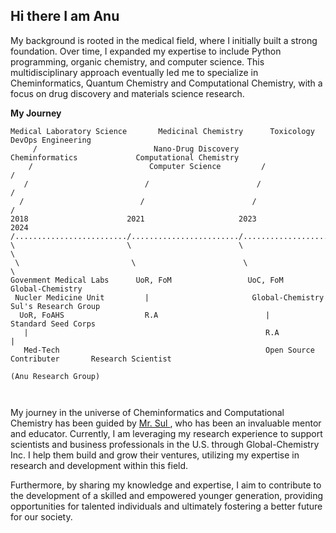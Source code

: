 ## Hi there I am Anu

My background is rooted in the medical field, where I initially built a strong foundation. Over time, I expanded my expertise to include Python programming, organic chemistry, and computer science. This multidisciplinary approach eventually led me to specialize in Cheminformatics, Quantum Chemistry and Computational Chemistry, with a focus on drug discovery and materials science research.

**My Journey**

```
Medical Laboratory Science       Medicinal Chemistry      Toxicology                  DevOps Engineering
     /                          Nano-Drug Discovery      Cheminformatics             Computational Chemistry
    /                          Computer Science         /                           /
   /                          /                        /                           /                         
  /                          /                        /                           /                          
2018                      2021                     2023                         2024                       
/........................./......................../............................/.......................>>>>>>>>>>>>>>>>>>>>>>>>>>>>>>>>>>>>>>>>>>>>>>>>>>>>>>>>>>>>>>>>>>>>>>>>>>>>>>>>>>>>>>>>>>>>>>>>>>>>>>>>>>>>
\                         \                        \                            \
 \                         \                        \                            \
Govenment Medical Labs      UoR, FoM                 UoC, FoM                     Global-Chemistry
 Nucler Medicine Unit         |                       Global-Chemistry             Sul's Research Group
  UoR, FoAHS                  R.A                        |                          Standard Seed Corps
   |                                                     R.A                           | 
   Med-Tech                                              Open Source Contributer       Research Scientist
                                                                                       (Anu Research Group)  
                                                                                       
                                                                                       

```

My journey in the universe of Cheminformatics and Computational Chemistry has been guided by [ Mr. Sul ](https://github.com/Sulstice), who has been an invaluable mentor and educator. Currently, I am leveraging my research experience to support scientists and business professionals in the U.S. through Global-Chemistry Inc. I help them build and grow their ventures, utilizing my expertise in research and development within this field.

Furthermore, by sharing my knowledge and expertise, I aim to contribute to the development of a skilled and empowered younger generation, providing opportunities for talented individuals and ultimately fostering a better future for our society.

<!--
**ANUGAMAGE/ANUGAMAGE** is a ✨ _special_ ✨ repository because its `README.md` (this file) appears on your GitHub profile.

Here are some ideas to get you started:

- 🔭 I’m currently working on ...
- 🌱 I’m currently learning ...
- 👯 I’m looking to collaborate on ...
- 🤔 I’m looking for help with ...
- 💬 Ask me about ...
- 📫 How to reach me: ...
- 😄 Pronouns: ...
- ⚡ Fun fact: ...
-->
